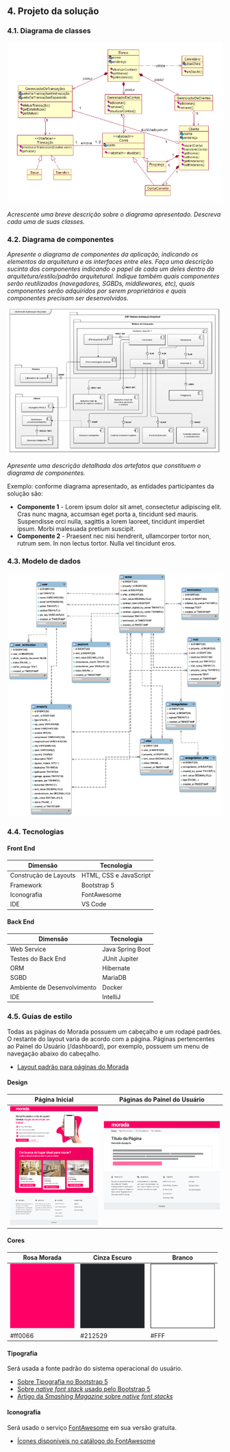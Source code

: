 ## 4. Projeto da solução

### 4.1. Diagrama de classes

![Diagrama de classes](images/classes.gif "Diagrama de classes")

_Acrescente uma breve descrição sobre o diagrama apresentado. Descreva cada uma de suas classes._

### 4.2. Diagrama de componentes

_Apresente o diagrama de componentes da aplicação, indicando os elementos da arquitetura e as interfaces entre eles. Faça uma descrição sucinta dos componentes indicando o papel de cada um deles dentro da arquitetura/estilo/padrão arquitetural. Indique também quais componentes serão reutilizados (navegadores, SGBDs, middlewares, etc), quais componentes serão adquiridos por serem proprietários e quais componentes precisam ser desenvolvidos._

![Diagrama de componentes](images/componentes.png "Diagrama de componentes")

_Apresente uma descrição detalhada dos artefatos que constituem o diagrama de componentes._

Exemplo: conforme diagrama apresentado, as entidades participantes da solução são:

- **Componente 1** - Lorem ipsum dolor sit amet, consectetur adipiscing elit. Cras nunc magna, accumsan eget porta a, tincidunt sed mauris. Suspendisse orci nulla, sagittis a lorem laoreet, tincidunt imperdiet ipsum. Morbi malesuada pretium suscipit.
- **Componente 2** - Praesent nec nisi hendrerit, ullamcorper tortor non, rutrum sem. In non lectus tortor. Nulla vel tincidunt eros.

### 4.3. Modelo de dados

![Diagrama de Entidade Relacionamento de Exemplo](images/er_diagram.png "Diagrama de Entidade Relacionamento de Exemplo")

### 4.4. Tecnologias

#### Front End

| **Dimensão**          | **Tecnologia**         |
| --------------------- | ---------------------- |
| Construção de Layouts | HTML, CSS e JavaScript |
| Framework             | Bootstrap 5            |
| Iconografia           | FontAwesome            |
| IDE                   | VS Code                |

#### Back End

| **Dimensão**                | **Tecnologia**   |
| --------------------------- | ---------------- |
| Web Service                 | Java Spring Boot |
| Testes do Back End          | JUnit Jupiter    |
| ORM                         | Hibernate        |
| SGBD                        | MariaDB          |
| Ambiente de Desenvolvimento | Docker           |
| IDE                         | IntelliJ         |

### 4.5. Guias de estilo

Todas as páginas do Morada possuem um cabeçalho e um rodapé padrões. O restante do layout varia de acordo com a página. Páginas pertencentes ao Painel do Usuário (/dashboard), por exemplo, possuem um menu de navegação abaixo do cabeçalho.

- [Layout padrão para páginas do Morada](/src/front/README.md#layout-padrão)

#### Design

| Página Inicial                           | Páginas do Painel do Usuário            |
| ---------------------------------------- | --------------------------------------- |
| ![](images/protótipo-página-inicial.png) | ![](images/protótipo-página-painel.png) |

#### Cores

| Rosa Morada               | Cinza Escuro                      | Branco                      |
| ------------------------- | --------------------------------- | --------------------------- |
| ![Rosa](images/cor-1.png) | ![Cinza Escuro](images/cor-2.png) | ![Branco](images/cor-3.png) |
| #ff0066                   | #212529                           | #FFF                        |

#### Tipografia

Será usada a fonte padrão do sistema operacional do usuário.

- [Sobre Tipografia no Bootstrap 5](https://getbootstrap.com/docs/5.3/content/typography/)
- [Sobre _native font stack_ usado pelo Bootstrap 5](https://getbootstrap.com/docs/5.3/content/reboot/#native-font-stack)
- [Artigo da _Smashing Magazine_ sobre _native font stacks_](https://www.smashingmagazine.com/2015/11/using-system-ui-fonts-practical-guide/)

#### Iconografia

Será usado o serviço [FontAwesome](https://fontawesome.com/) em sua versão gratuita.

- [Ícones disponíveis no catálogo do FontAwesome](https://fontawesome.com/icons)
